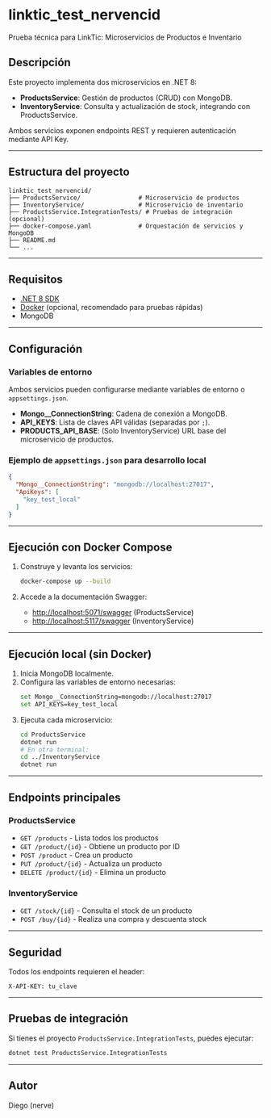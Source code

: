 # linktic_test_nervencid

Prueba técnica para LinkTic: Microservicios de Productos e Inventario

## Descripción

Este proyecto implementa dos microservicios en .NET 8:

- **ProductsService**: Gestión de productos (CRUD) con MongoDB.
- **InventoryService**: Consulta y actualización de stock, integrando con ProductsService.

Ambos servicios exponen endpoints REST y requieren autenticación mediante API Key.

---

## Estructura del proyecto

```
linktic_test_nervencid/
├── ProductsService/                # Microservicio de productos
├── InventoryService/               # Microservicio de inventario
├── ProductsService.IntegrationTests/ # Pruebas de integración (opcional)
├── docker-compose.yaml             # Orquestación de servicios y MongoDB
├── README.md
└── ...
```

---

## Requisitos

- [.NET 8 SDK](https://dotnet.microsoft.com/download)
- [Docker](https://www.docker.com/) (opcional, recomendado para pruebas rápidas)
- MongoDB

---

## Configuración

### Variables de entorno

Ambos servicios pueden configurarse mediante variables de entorno o `appsettings.json`.

- **Mongo__ConnectionString**: Cadena de conexión a MongoDB.
- **API_KEYS**: Lista de claves API válidas (separadas por `;`).
- **PRODUCTS_API_BASE**: (Solo InventoryService) URL base del microservicio de productos.

### Ejemplo de `appsettings.json` para desarrollo local

```json
{
  "Mongo__ConnectionString": "mongodb://localhost:27017",
  "ApiKeys": [
    "key_test_local"
  ]
}
```

---

## Ejecución con Docker Compose

1. Construye y levanta los servicios:
   ```bash
   docker-compose up --build
   ```

2. Accede a la documentación Swagger:
   - [http://localhost:5071/swagger](http://localhost:5071/swagger) (ProductsService)
   - [http://localhost:5117/swagger](http://localhost:5117/swagger) (InventoryService)

---

## Ejecución local (sin Docker)

1. Inicia MongoDB localmente.
2. Configura las variables de entorno necesarias:
   ```bash
   set Mongo__ConnectionString=mongodb://localhost:27017
   set API_KEYS=key_test_local
   ```
3. Ejecuta cada microservicio:
   ```bash
   cd ProductsService
   dotnet run
   # En otra terminal:
   cd ../InventoryService
   dotnet run
   ```

---

## Endpoints principales

### ProductsService

- `GET /products` - Lista todos los productos
- `GET /product/{id}` - Obtiene un producto por ID
- `POST /product` - Crea un producto
- `PUT /product/{id}` - Actualiza un producto
- `DELETE /product/{id}` - Elimina un producto

### InventoryService

- `GET /stock/{id}` - Consulta el stock de un producto
- `POST /buy/{id}` - Realiza una compra y descuenta stock

---

## Seguridad

Todos los endpoints requieren el header:

```
X-API-KEY: tu_clave
```

---

## Pruebas de integración

Si tienes el proyecto `ProductsService.IntegrationTests`, puedes ejecutar:

```bash
dotnet test ProductsService.IntegrationTests
```

---

## Autor

Diego (nerve)